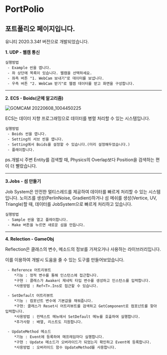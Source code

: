 # PortPolio
## 포트폴리오 페이지입니다.

유니티 2020.3.34f 버전으로 개발되었습니다.

**1. UDP - 웹캠 통신**
    
    실행방법
     - Example 씬을 엽니다.
     - 좌 상단에 목록이 있습니다. 웹캠을 선택하세요.
     - 좌측 버튼 "1. WebCam 보내기"로 데이터를 보냅니다.
     - 우측 버튼 "2. WebCam 받기"로 웹캠 데이터를 받고 화면을 구성합니다.

---
**2. ECS - Boids(군체 알고리즘)**

![GOMCAM 20220608_1004450225](https://user-images.githubusercontent.com/38842774/172509406-0c1adf16-1929-4786-8278-7ac00ee86d4b.gif)

ECS는 데이터 지향 프로그래밍으로 데이터를 병렬 처리할 수 있는 시스템입니다.

    실행방법
     - Boids 씬을 엽니다.
     - Setting의 서브 씬을 엽니다.
     - Setting에서 Boids를 설정할 수 있습니다.(미리 설정해두었습니다.)
     - 플레이합니다.

ps.개발시 주변 Entity를 검색할 때, Physics의 Overlap보다 Position을 검색하는 편이 더 빨랐습니다.

---
**3.Jobs - 섬 만들기**

Job System은 안전한 멀티스레드를 제공하여 데이터를 빠르게 처리할 수 있는 시스템입니다.
노이즈를 생성(PerlinNoise, Gradient)하거나 섬 메쉬를 생성(Vertice, UV, Triangle)할 때, 데이터를 JobSystem으로 빠르게 처리하고 있습니다.

    실행방법
     - Sample 씬을 열고 플레이합니다.
     - Make 버튼을 누르면 새로운 섬을 만듭니다.

---
**4. Relection - GameObj**

Reflection은 클래스의 변수, 메소드의 정보를 가져오거나 사용하는 라이브러리입니다.

이를 이용하여 개발시 도움을 줄 수 있는 도구를 만들어보았습니다.

     - Reference 어트리뷰트
        *기능 : 정적 변수를 통해 인스턴스에 접근합니다.
        *구현 : 클래스가 Awake시 제네릭 타입 변수를 생성하고 인스턴스를 입력합니다.
        *사용방법 : Ref<T>.Ins로 접근할 수 있습니다.
        
     - SetDefault 어트리뷰트
        *기능 : 컴포넌트 변수에 기본값을 채워줍니다.
        *구현: 클래스가 Reset시 어트리뷰트를 검색하고 GetComponent로 컴포넌트를 찾아 입력합니다.
        *사용방법 : 컨텍스트 메뉴에서 SetDefault 메뉴를 호출하여 실행합니다. 
        *추가사항 : 배열, 리스트도 지원합니다.
        
     - UpdateMethod 메소드
        *기능 : Event에 등록하여 매프레임마다 실행합니다.
        *구현 : Update 메소드가 오버라이드가 되었는지 확인하고 Event에 등록합니다.
        *사용방법 : 오버라이드 함수 UpdateMethod를 사용합니다.
        
